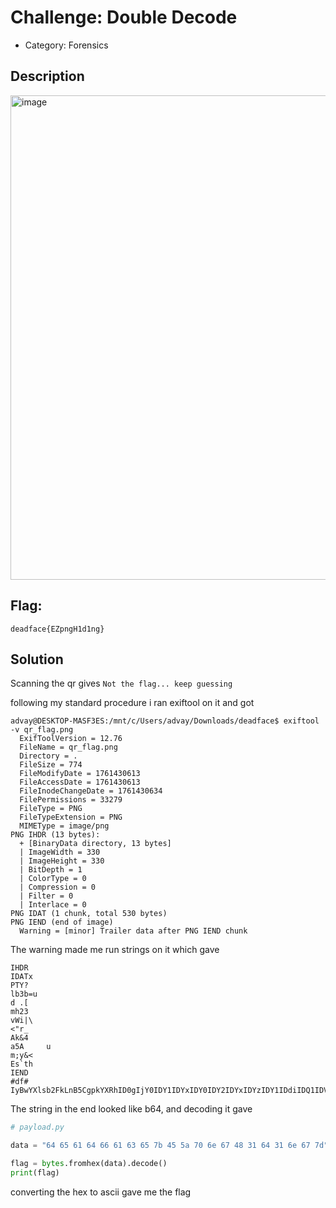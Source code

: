 # Challenge: Double Decode
- Category: Forensics

## Description

<img width="571" height="775" alt="image" src="https://github.com/user-attachments/assets/37a862b6-3766-4235-b5c8-0c20762dd567" />


## Flag: 
`deadface{EZpngH1d1ng}`

## Solution
Scanning the qr gives `Not the flag... keep guessing`

following my standard procedure i ran exiftool on it and got
```
advay@DESKTOP-MASF3ES:/mnt/c/Users/advay/Downloads/deadface$ exiftool -v qr_flag.png
  ExifToolVersion = 12.76
  FileName = qr_flag.png
  Directory = .
  FileSize = 774
  FileModifyDate = 1761430613
  FileAccessDate = 1761430613
  FileInodeChangeDate = 1761430634
  FilePermissions = 33279
  FileType = PNG
  FileTypeExtension = PNG
  MIMEType = image/png
PNG IHDR (13 bytes):
  + [BinaryData directory, 13 bytes]
  | ImageWidth = 330
  | ImageHeight = 330
  | BitDepth = 1
  | ColorType = 0
  | Compression = 0
  | Filter = 0
  | Interlace = 0
PNG IDAT (1 chunk, total 530 bytes)
PNG IEND (end of image)
  Warning = [minor] Trailer data after PNG IEND chunk
```

The warning made me run strings on it which gave 
```
IHDR
IDATx
PTY?
lb3b=u
d .[
mh23
vWi|\
<"r_
Ak&4
a5A     u
m;y&<
Es`th
IEND
#df#
IyBwYXlsb2FkLnB5CgpkYXRhID0gIjY0IDY1IDYxIDY0IDY2IDYxIDYzIDY1IDdiIDQ1IDVhIDcwIDZlIDY3IDQ4IDMxIDY0IDMxIDZlIDY3IDdkIgoKZmxhZyA9IGJ5dGVzLmZyb21oZXgoZGF0YSkuZGVjb2RlKCkKcHJpbnQoZmxhZykK
```

The string in the end looked like b64, and decoding it gave
```python
# payload.py

data = "64 65 61 64 66 61 63 65 7b 45 5a 70 6e 67 48 31 64 31 6e 67 7d"

flag = bytes.fromhex(data).decode()
print(flag)
```
converting the hex to ascii gave me the flag

